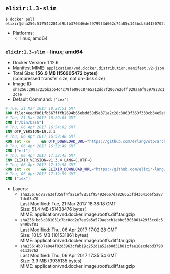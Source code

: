 ## `elixir:1.3-slim`

```console
$ docker pull elixir@sha256:517542284bf9bfb370346def9799f3d062c74a85c145bcb5d4150702dc60d618
```

-	Platforms:
	-	linux; amd64

### `elixir:1.3-slim` - linux; amd64

-	Docker Version: 1.12.6
-	Manifest MIME: `application/vnd.docker.distribution.manifest.v2+json`
-	Total Size: **156.9 MB (156905472 bytes)**  
	(compressed transfer size, not on-disk size)
-	Image ID: `sha256:298a7235b2b54c4c79fe096c8465a12dd7f2067e26ff029aa6f9597823c12cae`
-	Default Command: `["iex"]`

```dockerfile
# Tue, 21 Mar 2017 18:28:51 GMT
ADD file:4eedf861fb567fffb2694b65ebdd58d5e371a2c28c3863f363f333cb34e5eb7b in / 
# Tue, 21 Mar 2017 18:29:05 GMT
CMD ["/bin/bash"]
# Thu, 06 Apr 2017 16:54:02 GMT
ENV OTP_VERSION=19.3.1
# Thu, 06 Apr 2017 16:59:48 GMT
RUN set -xe 	&& OTP_DOWNLOAD_URL="https://github.com/erlang/otp/archive/OTP-${OTP_VERSION}.tar.gz" 	&& OTP_DOWNLOAD_SHA256="618f19e4274150a107bea7621d871d96d386291759ffb57d1a3e60f1f243a509" 	&& runtimeDeps=' 		libodbc1 		libssl1.0.0 		libsctp1 		libwxgtk3.0-0 	' 	&& buildDeps=' 		curl 		ca-certificates 		autoconf 		gcc 		make 		libncurses-dev 		unixodbc-dev 		libssl-dev 		libsctp-dev 		libwxgtk3.0-dev 	' 	&& apt-get update 	&& apt-get install -y --no-install-recommends $runtimeDeps 	&& apt-get install -y --no-install-recommends $buildDeps 	&& curl -fSL -o otp-src.tar.gz "$OTP_DOWNLOAD_URL" 	&& echo "$OTP_DOWNLOAD_SHA256 otp-src.tar.gz" | sha256sum -c - 	&& mkdir -p /usr/src/otp-src 	&& tar -xzf otp-src.tar.gz -C /usr/src/otp-src --strip-components=1 	&& rm otp-src.tar.gz 	&& cd /usr/src/otp-src 	&& ./otp_build autoconf 	&& ./configure 		--enable-sctp 		--enable-dirty-schedulers 	&& make -j$(nproc) 	&& make install 	&& find /usr/local -name examples | xargs rm -rf 	&& apt-get purge -y --auto-remove $buildDeps 	&& rm -rf /usr/src/otp-src /var/lib/apt/lists/*
# Thu, 06 Apr 2017 16:59:49 GMT
CMD ["erl"]
# Thu, 06 Apr 2017 17:32:45 GMT
ENV ELIXIR_VERSION=v1.3.4 LANG=C.UTF-8
# Thu, 06 Apr 2017 17:32:58 GMT
RUN set -xe 	&& ELIXIR_DOWNLOAD_URL="https://github.com/elixir-lang/elixir/releases/download/${ELIXIR_VERSION}/Precompiled.zip" 	&& ELIXIR_DOWNLOAD_SHA256="eac16c41b88e7293a31d6ca95b5d72eaec92349a1f16846344f7b88128587e10" 	&& buildDeps=' 		ca-certificates 		curl 		unzip 	' 	&& apt-get update 	&& apt-get install -y --no-install-recommends $buildDeps 	&& curl -fSL -o elixir-precompiled.zip $ELIXIR_DOWNLOAD_URL 	&& echo "$ELIXIR_DOWNLOAD_SHA256 elixir-precompiled.zip" | sha256sum -c - 	&& unzip -d /usr/local elixir-precompiled.zip 	&& rm elixir-precompiled.zip 	&& apt-get purge -y --auto-remove $buildDeps 	&& rm -rf /var/lib/apt/lists/*
# Thu, 06 Apr 2017 17:32:59 GMT
CMD ["iex"]
```

-	Layers:
	-	`sha256:6d827a3ef358f4fa21ef8251f95492e667da826653fd43641cef5a877dc03a70`  
		Last Modified: Tue, 21 Mar 2017 18:38:18 GMT  
		Size: 51.4 MB (51438476 bytes)  
		MIME: application/vnd.docker.image.rootfs.diff.tar.gzip
	-	`sha256:bd6c881031c7bc0cd2e7ee9a5a579aebcb1ebbc5305001429f5cc8c5849b8f81`  
		Last Modified: Thu, 06 Apr 2017 17:02:28 GMT  
		Size: 101.5 MB (101531861 bytes)  
		MIME: application/vnd.docker.image.rootfs.diff.tar.gzip
	-	`sha256:4b07a0e4f02d3963cfab19c252d1a52ab0d51b81cfae18ecdebd3790e1139762`  
		Last Modified: Thu, 06 Apr 2017 17:35:54 GMT  
		Size: 3.9 MB (3935135 bytes)  
		MIME: application/vnd.docker.image.rootfs.diff.tar.gzip
